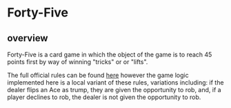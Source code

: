 # Forty-Five

## overview

Forty-Five is a card game in which the object of the game is to reach 45 points first by way of winning "tricks" or
or "lifts".

The full official rules can be found [here](https://bicyclecards.com/how-to-play/forty-five/) however the game logic 
implemented here is a local variant of these rules, variations including: if the dealer
flips an Ace as trump, they are given the opportunity to rob, and, if a player declines to rob, the dealer is not given
 the opportunity to rob.